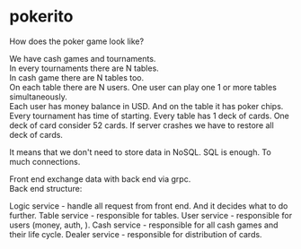 # pokerito
How does the poker game look like?

We have cash games and tournaments. <br> 
In every tournaments there are N tables. <br> 
In cash game there are N tables too. <br> 
On each table there are N users. One user can play one 1 or more tables simultaneously. <br> 
Each user has money balance in USD. And on the table it has poker chips.
Every tournament has time of starting.
Every table has 1 deck of cards. One deck of card consider 52 cards.
If server crashes we have to restore all deck of cards. <br>

It means that we don't need to store data in NoSQL. SQL is enough. To much connections. <br>

Front end exchange data with back end via grpc. <br>
Back end structure: <br>

Logic service - handle all request from front end. And it decides what to do further.
Table service - responsible for tables.
User service - responsible for users (money, auth, ).
Cash service - responsible for all cash games and their life cycle.
Dealer service - responsible for distribution of cards.